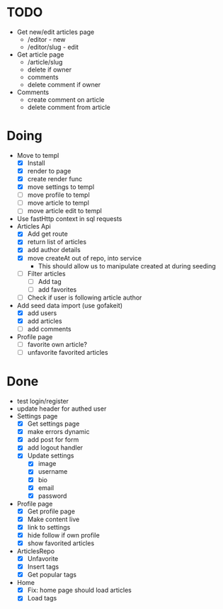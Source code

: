 # TODO

- Get new/edit articles page
  - /editor - new
  - /editor/slug - edit
- Get article page
  - /article/slug
  - delete if owner
  - comments
  - delete comment if owner
- Comments
  - create comment on article
  - delete comment from article

# Doing

- Move to templ
  - [x] Install
  - [x] render to page
  - [x] create render func
  - [x] move settings to templ
  - [ ] move profile to templ
  - [ ] move article to templ
  - [ ] move article edit to templ
- Use fastHttp context in sql requests
- Articles Api
  - [x] Add get route
  - [x] return list of articles
  - [x] add author details
  - [x] move createAt out of repo, into service
    - This should allow us to manipulate created at during seeding
  - [ ] Filter articles
    - [ ] Add tag
    - [ ] add favorites
  - [ ] Check if user is following article author
- Add seed data import (use gofakeit)
  - [x] add users
  - [x] add articles
  - [ ] add comments
- Profile page
  - [ ] favorite own article?
  - [ ] unfavorite favorited articles

# Done

- test login/register
- update header for authed user
- Settings page
  - [x] Get settings page
  - [x] make errors dynamic
  - [x] add post for form
  - [x] add logout handler
  - [x] Update settings
    - [x] image
    - [x] username
    - [x] bio
    - [x] email
    - [x] password
- Profile page
  - [x] Get profile page
  - [x] Make content live
  - [x] link to settings
  - [x] hide follow if own profile
  - [x] show favorited articles
- ArticlesRepo
  - [x] Unfavorite
  - [x] Insert tags
  - [x] Get popular tags
- Home
  - [x] Fix: home page should load articles
  - [x] Load tags
